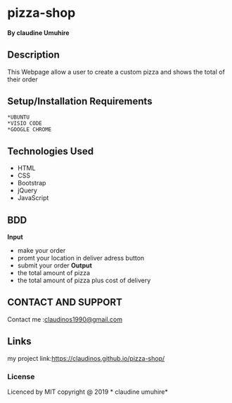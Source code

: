 # pizza-shop
#### By claudine Umuhire
## Description
This Webpage allow a user to create a custom pizza and shows the total of their order 
## Setup/Installation Requirements

    *UBUNTU
    *VISIO CODE
    *GOOGLE CHROME
## Technologies Used

* HTML
* CSS
* Bootstrap
* jQuery
* JavaScript

## BDD

**Input**

* make your order
* promt your location in deliver adress button
* submit your order
**Output**
* the total amount of pizza
* the total amount of pizza plus cost of delivery



## CONTACT AND SUPPORT 
Contact me :claudinos1990@gmail.com

## Links
 my project link:https://claudinos.github.io/pizza-shop/
### License
Licenced by MIT copyright @ 2019 * claudine umuhire*
